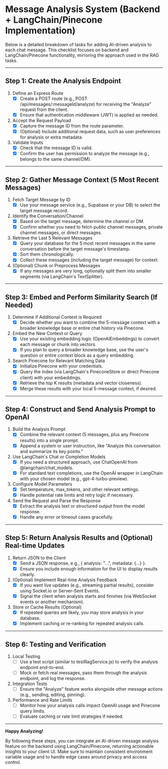# Message Analysis System (Backend + LangChain/Pinecone Implementation)

Below is a detailed breakdown of tasks for adding AI-driven analysis to each chat message. This checklist focuses on backend and LangChain/Pinecone functionality, mirroring the approach used in the RAG tasks.

---

## Step 1: Create the Analysis Endpoint

1. Define an Express Route  
   - [x] Create a POST route (e.g., POST /api/messages/:messageId/analyze) for receiving the "Analyze" request from the client.  
   - [x] Ensure that authentication middleware (JWT) is applied as needed.

2. Accept the Request Payload  
   - [x] Capture the message ID from the route parameter.  
   - [x] (Optional) Include additional request data, such as user preferences for analysis or extra metadata.

3. Validate Inputs  
   - [x] Check that the message ID is valid.  
   - [x] Confirm the user has permission to analyze the message (e.g., belongs to the same channel/DM).

---

## Step 2: Gather Message Context (5 Most Recent Messages)

1. Fetch Target Message by ID  
   - [x] Use your message service (e.g., Supabase or your DB) to select the target message record.

2. Identify the Conversation/Channel
   - [x] Based on the target message, determine the channel or DM.
   - [x] Confirm whether you need to fetch public channel messages, private channel messages, or direct messages.

3. Retrieve the Last 5 Relevant Messages
   - [x] Query your database for the 5 most recent messages in the same conversation before the target message's timestamp.
   - [x] Sort them chronologically.
   - [x] Collect these messages (including the target message) for context.

4. (Optional) Chunk or Preprocess Messages
   - [x] If any messages are very long, optionally split them into smaller segments (via LangChain's TextSplitter).

---

## Step 3: Embed and Perform Similarity Search (If Needed)

1. Determine if Additional Context is Required  
   - [x] Decide whether you want to combine the 5-message context with a broader knowledge base or entire chat history via Pinecone.

2. Embed the New Context or Query  
   - [x] Use your existing embedding logic (OpenAIEmbeddings) to convert each message or chunk into vectors.  
   - [x] If you plan to query a broader knowledge base, use the user's question or entire context block as a query embedding.

3. Search Pinecone for Relevant Matching Data  
   - [x] Initialize Pinecone with your credentials.  
   - [x] Query the index (via LangChain's PineconeStore or direct Pinecone client) with your embeddings.  
   - [x] Retrieve the top K results (metadata and vector closeness).  
   - [x] Merge these results with your local 5-message context, if desired.

---

## Step 4: Construct and Send Analysis Prompt to OpenAI

1. Build the Analysis Prompt  
   - [x] Combine the relevant context (5 messages, plus any Pinecone results) into a single prompt.  
   - [x] Append a system or user instruction, like "Analyze this conversation and summarize its key points."

2. Use LangChain's Chat or Completion Models  
   - [x] If you need a structured approach, use ChatOpenAI from @langchain/chat_models.  
   - [x] For standard text completions, use the OpenAI wrapper in LangChain with your chosen model (e.g., gpt-4-turbo-preview).

3. Configure Model Parameters  
   - [x] Set temperature, max_tokens, and other relevant settings.  
   - [x] Handle potential rate limits and retry logic if necessary.

4. Send the Request and Parse the Response  
   - [x] Extract the analysis text or structured output from the model response.  
   - [x] Handle any error or timeout cases gracefully.

---

## Step 5: Return Analysis Results and (Optional) Real-time Updates

1. Return JSON to the Client  
   - [x] Send a JSON response, e.g., { analysis: "...", metadata: {...} }.  
   - [x] Ensure you include enough information for the UI to display results clearly.

2. (Optional) Implement Real-time Analysis Feedback  
   - [x] If you want live updates (e.g., streaming partial results), consider using Socket.io or Server-Sent Events.  
   - [x] Signal the client when analysis starts and finishes (via WebSocket events or another mechanism).

3. Store or Cache Results (Optional)  
   - [x] If repeated queries are likely, you may store analysis in your database.  
   - [x] Implement caching or re-ranking for repeated analysis calls.

---

## Step 6: Testing and Verification

1. Local Testing  
   - [ ] Use a test script (similar to testRagService.js) to verify the analysis endpoint end-to-end.  
   - [ ] Mock or fetch real messages, pass them through the analysis endpoint, and log the response.

2. Integration Tests  
   - [ ] Ensure the "Analyze" feature works alongside other message actions (e.g., sending, editing, pinning).

3. Performance and Rate Limits  
   - [ ] Monitor how your analysis calls impact OpenAI usage and Pinecone query limits.  
   - [ ] Evaluate caching or rate limit strategies if needed.

---

**Happy Analyzing!**  

By following these steps, you can integrate an AI-driven message analysis feature on the backend using LangChain/Pinecone, returning actionable insights to your client UI. Make sure to maintain consistent environment variable usage and to handle edge cases around privacy and access control.